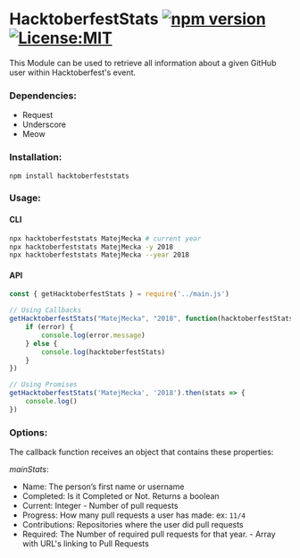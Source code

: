 # HacktoberfestStats [![npm version](https://badge.fury.io/js/hacktoberfeststats.svg)](https://badge.fury.io/js/hacktoberfeststats)   [ ![License:MIT](https://img.shields.io/badge/License-MIT-yellow.svg)](https://opensource.org/licenses/MIT)

This Module can be used to retrieve all information about a given GitHub user within Hacktoberfest's event.

### Dependencies:
* Request
* Underscore
* Meow

### Installation:
`npm install hacktoberfeststats`

### Usage:

#### CLI

```sh
npx hacktoberfeststats MatejMecka # current year
npx hacktoberfeststats MatejMecka -y 2018
npx hacktoberfeststats MatejMecka --year 2018
```

#### API

```js
const { getHacktoberfestStats } = require('../main.js')	

// Using Callbacks
getHacktoberfestStats("MatejMecka", "2018", function(hacktoberfestStats,error){
	if (error) {
		console.log(error.message)
	} else {
		console.log(hacktoberfestStats)
	}
})

// Using Promises
getHacktoberfestStats('MatejMecka', '2018').then(stats => {
    console.log()
})
```

### Options:

The callback function receives an object that contains these properties:

*mainStats*:
* Name: The person’s first name or username
* Completed: Is it Completed or Not. Returns a boolean
* Current: Integer - Number of pull requests
* Progress: How many pull requests a user has made: ex: `11/4`
* Contributions: Repositories where the user did pull requests
* Required: The Number of required pull requests for that year. - Array with URL's linking to Pull Requests
